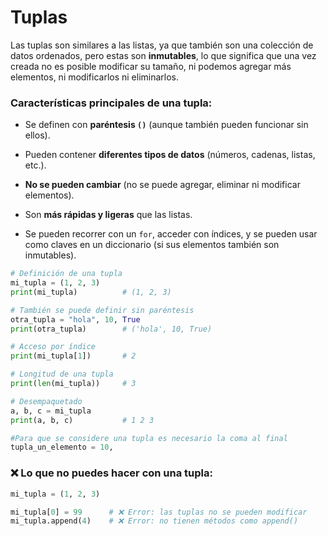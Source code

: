 
# Tuplas

Las tuplas son similares a las listas, ya que también son una colección de datos ordenados, pero estas son **inmutables**, lo que significa que una vez creada no es posible modificar su tamaño, ni podemos agregar más elementos, ni modificarlos ni eliminarlos.

### Características principales de una tupla:

- Se definen con **paréntesis `()`** (aunque también pueden funcionar sin ellos).
    
- Pueden contener **diferentes tipos de datos** (números, cadenas, listas, etc.).
    
- **No se pueden cambiar** (no se puede agregar, eliminar ni modificar elementos).
    
- Son **más rápidas y ligeras** que las listas.
    
- Se pueden recorrer con un `for`, acceder con índices, y se pueden usar como claves en un diccionario (si sus elementos también son inmutables).


```python
# Definición de una tupla
mi_tupla = (1, 2, 3)
print(mi_tupla)          # (1, 2, 3)

# También se puede definir sin paréntesis
otra_tupla = "hola", 10, True
print(otra_tupla)        # ('hola', 10, True)

# Acceso por índice
print(mi_tupla[1])       # 2

# Longitud de una tupla
print(len(mi_tupla))     # 3

# Desempaquetado
a, b, c = mi_tupla
print(a, b, c)           # 1 2 3

#Para que se considere una tupla es necesario la coma al final
tupla_un_elemento = 10,

```

### ❌ Lo que **no** puedes hacer con una tupla:


```python
mi_tupla = (1, 2, 3)

mi_tupla[0] = 99      # ❌ Error: las tuplas no se pueden modificar
mi_tupla.append(4)    # ❌ Error: no tienen métodos como append()

```

